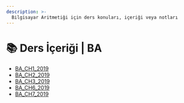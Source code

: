 ```yaml
---
description: >-
  Bilgisayar Aritmetiği için ders konuları, içeriği veya notları
---
```


# 📚 Ders İçeriği \| BA

<!--YPackage.YGitbookIntegration-tarafından-otomatik-oluşturulmuştur-->

- [BA_CH1_2019](BA_CH1_2019.pdf)
- [BA_CH2_2019](BA_CH2_2019.pdf)
- [BA_CH3_2019](BA_CH3_2019.pdf)
- [BA_CH6_2019](BA_CH6_2019.pdf)
- [BA_CH7_2019](BA_CH7_2019.pdf)

<!--YPackage.YGitbookIntegration-tarafından-otomatik-oluşturulmuştur-->
